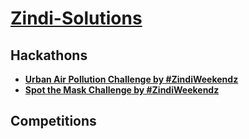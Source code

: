 # [Zindi-Solutions](https://zindi.africa/)

## Hackathons
* **[Urban Air Pollution Challenge by #ZindiWeekendz](https://zindi.africa/hackathons/urban-air-pollution-challenge)**
* **[Spot the Mask Challenge by #ZindiWeekendz](https://zindi.africa/hackathons/spot-the-mask-challenge)**

## Competitions
